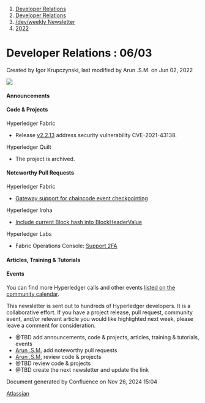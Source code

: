 1. [Developer Relations](index.html)
2. [Developer Relations](Developer-Relations_17170434.html)
3. [/dev/weekly Newsletter](17170445.html)
4. [2022](2022_17170473.html)

# Developer Relations : 06/03

Created by Igor Krupczynski, last modified by Arun .S.M. on Jun 02, 2022

![](attachments/17170434/17171308.png?height=169)

#### Announcements

#### Code &amp; Projects

Hyperledger Fabric

- Release [v2.2.13](https://github.com/hyperledger/fabric-sdk-node/releases/tag/v2.2.13) address security vulnerability CVE-2021-43138.

Hyperledger Quilt

- The project is archived.

#### Noteworthy Pull Requests

Hyperledger Fabric

- [Gateway support for chaincode event checkpointing](https://github.com/hyperledger/fabric/pull/3461)

Hyperledger Iroha

- [Include current Block hash into BlockHeaderValue](https://github.com/hyperledger/iroha/pull/2285)

Hyperledger Labs

- Fabric Operations Console: [Support 2FA](https://github.com/hyperledger-labs/fabric-operations-console/pull/220)

#### Articles, Training &amp; Tutorials

#### Events

You can find more Hyperledger calls and other events [listed on the community calendar](https://lf-hyperledger.atlassian.net/wiki/display/HYP/Calendar+of+Public+Meetings).

This newsletter is sent out to hundreds of Hyperledger developers. It is a collaborative effort. If you have a project release, pull request, community event, and/or relevant article you would like highlighted next week, please leave a comment for consideration.

- @TBD add announcements, code &amp; projects, articles, training &amp; tutorials, events
- [Arun .S.M.](https://lf-hyperledger.atlassian.net/wiki/people/621a0e5097d313006ba7386a?ref=confluence) add noteworthy pull requests
- [Arun .S.M.](https://lf-hyperledger.atlassian.net/wiki/people/621a0e5097d313006ba7386a?ref=confluence) review code &amp; projects
- @TBD review code &amp; projects
- @TBD create the next newsletter and update the link

Document generated by Confluence on Nov 26, 2024 15:04

[Atlassian](http://www.atlassian.com/)

